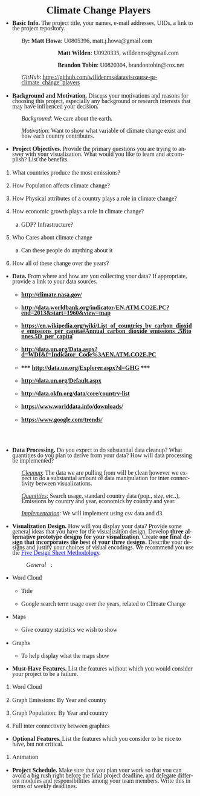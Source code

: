 <BODY LANG="en-US" LINK="#0000ff" DIR="LTR">
<P ALIGN=CENTER STYLE="margin-top: 0.19in; margin-bottom: 0.19in; line-height: 100%"><A NAME="_GoBack"></A>
<FONT FACE="Times New Roman, serif"><FONT SIZE=5 STYLE="font-size: 20pt"><B>Climate
Change Players</B></FONT></FONT></P>
<UL>
	<LI><P STYLE="margin-top: 0.19in; margin-bottom: 0.19in; line-height: 100%">
	<FONT FACE="Times New Roman, serif"><FONT SIZE=3><B>Basic Info.</B></FONT></FONT><FONT FACE="Times New Roman, serif"><FONT SIZE=3>
	The project title, your names, e-mail addresses, UIDs, a link to the
	project repository.</FONT></FONT></P>
</UL>
<P STYLE="margin-left: 0.5in; margin-top: 0.19in; margin-bottom: 0.19in; line-height: 100%">
<FONT FACE="Times New Roman, serif"><FONT SIZE=3><I>By</I></FONT></FONT><FONT FACE="Times New Roman, serif"><FONT SIZE=3><B>:</B></FONT></FONT><FONT FACE="Times New Roman, serif"><FONT SIZE=3>
		</FONT></FONT><FONT FACE="Times New Roman, serif"><FONT SIZE=3><B>Matt
Howa</B></FONT></FONT><FONT FACE="Times New Roman, serif"><FONT SIZE=3>:
U0805396, matt.j.howa@gmail.com</FONT></FONT></P>
<P STYLE="margin-left: 1in; text-indent: 0.5in; margin-top: 0.19in; margin-bottom: 0.19in; line-height: 100%">
<FONT FACE="Times New Roman, serif"><FONT SIZE=3><B>Matt Wilden</B></FONT></FONT><FONT FACE="Times New Roman, serif"><FONT SIZE=3>:
U0920335, willdenms@gmail.com</FONT></FONT></P>
<P STYLE="margin-left: 1in; text-indent: 0.5in; margin-top: 0.19in; margin-bottom: 0.19in; line-height: 100%">
<FONT FACE="Times New Roman, serif"><FONT SIZE=3><B>Brandon Tobin</B></FONT></FONT><FONT FACE="Times New Roman, serif"><FONT SIZE=3>:
U0820304, brandontobin@cox.net</FONT></FONT></P>
<P STYLE="margin-left: 0.5in; margin-top: 0.19in; margin-bottom: 0.19in; line-height: 100%">
<FONT FACE="Times New Roman, serif"><FONT SIZE=3><I>GitHub</I></FONT></FONT><FONT FACE="Times New Roman, serif"><FONT SIZE=3>:
	<A HREF="https://github.com/willdenms/dataviscourse-pr-climate_change_players">https://github.com/willdenms/dataviscourse-pr-climate_change_players</A>
</FONT></FONT>
</P>
<UL>
	<LI><P STYLE="margin-top: 0.19in; margin-bottom: 0.19in; line-height: 100%">
	<FONT FACE="Times New Roman, serif"><FONT SIZE=3><B>Background and
	Motivation.</B></FONT></FONT><FONT FACE="Times New Roman, serif"><FONT SIZE=3>
	Discuss your motivations and reasons for choosing this project,
	especially any background or research interests that may have
	influenced your decision.</FONT></FONT></P>
</UL>
<P STYLE="margin-left: 0.5in; margin-top: 0.19in; margin-bottom: 0.19in; line-height: 100%">
<FONT FACE="Times New Roman, serif"><FONT SIZE=3><I>Background</I></FONT></FONT><FONT FACE="Times New Roman, serif"><FONT SIZE=3>:
We care about the earth.</FONT></FONT></P>
<P STYLE="margin-left: 0.5in; margin-top: 0.19in; margin-bottom: 0.19in; line-height: 100%">
<FONT FACE="Times New Roman, serif"><FONT SIZE=3><I>Motivation</I></FONT></FONT><FONT FACE="Times New Roman, serif"><FONT SIZE=3>:
Want to show what variable of climate change exist and how each
country contributes.</FONT></FONT></P>
<UL>
	<LI><P STYLE="margin-top: 0.19in; margin-bottom: 0.19in; line-height: 100%">
	<FONT FACE="Times New Roman, serif"><FONT SIZE=3><B>Project
	Objectives.</B></FONT></FONT><FONT FACE="Times New Roman, serif"><FONT SIZE=3>
	Provide the primary questions you are trying to answer with your
	visualization. What would you like to learn and accomplish? List the
	benefits.</FONT></FONT></P>
</UL>
<OL>
	<LI><P STYLE="margin-top: 0.19in; margin-bottom: 0.19in; line-height: 100%">
	<FONT FACE="Times New Roman, serif"><FONT SIZE=3>What countries
	produce the most emissions?</FONT></FONT></P>
	<LI><P STYLE="margin-top: 0.19in; margin-bottom: 0.19in; line-height: 100%">
	<FONT FACE="Times New Roman, serif"><FONT SIZE=3>How Population
	affects climate change?</FONT></FONT></P>
	<LI><P STYLE="margin-top: 0.19in; margin-bottom: 0.19in; line-height: 100%">
	<FONT FACE="Times New Roman, serif"><FONT SIZE=3>How Physical
	attributes of a country plays a role in climate change?</FONT></FONT></P>
	<LI><P STYLE="margin-top: 0.19in; margin-bottom: 0.19in; line-height: 100%">
	<FONT FACE="Times New Roman, serif"><FONT SIZE=3>How economic growth
	plays a role in climate change?</FONT></FONT></P>
	<OL TYPE=a>
		<LI><P STYLE="margin-top: 0.19in; margin-bottom: 0.19in; line-height: 100%">
		<FONT FACE="Times New Roman, serif"><FONT SIZE=3>GDP?
		Infrastructure?</FONT></FONT></P>
	</OL>
	<LI><P STYLE="margin-top: 0.19in; margin-bottom: 0.19in; line-height: 100%">
	<FONT FACE="Times New Roman, serif"><FONT SIZE=3>Who Cares about
	climate change</FONT></FONT></P>
	<OL TYPE=a>
		<LI><P STYLE="margin-top: 0.19in; margin-bottom: 0.19in; line-height: 100%">
		<FONT FACE="Times New Roman, serif"><FONT SIZE=3>Can these people
		do anything about it</FONT></FONT></P>
	</OL>
	<LI><P STYLE="margin-top: 0.19in; margin-bottom: 0.19in; line-height: 100%">
	<FONT FACE="Times New Roman, serif"><FONT SIZE=3>How all of these
	change over the years?</FONT></FONT></P>
</OL>
<UL>
	<LI><P STYLE="margin-top: 0.19in; margin-bottom: 0.19in; line-height: 100%">
	<FONT FACE="Times New Roman, serif"><FONT SIZE=3><B>Data.</B></FONT></FONT><FONT FACE="Times New Roman, serif"><FONT SIZE=3>
	From where and how are you collecting your data? If appropriate,
	provide a link to your data sources.</FONT></FONT></P>
	<UL>
		<LI><P STYLE="margin-top: 0.19in; margin-bottom: 0.19in; line-height: 100%">
		<A HREF="http://climate.nasa.gov/"><FONT FACE="Times New Roman, serif"><FONT SIZE=3><B>http://climate.nasa.gov/</B></FONT></FONT></A></P>
		<LI><P STYLE="margin-top: 0.19in; margin-bottom: 0.19in; line-height: 100%">
		<A HREF="http://data.worldbank.org/indicator/EN.ATM.CO2E.PC?end=2013&amp;start=1960&amp;view=map"><FONT FACE="Times New Roman, serif"><FONT SIZE=3><B>http://data.worldbank.org/indicator/EN.ATM.CO2E.PC?end=2013&amp;start=1960&amp;view=map</B></FONT></FONT></A></P>
		<LI><P STYLE="margin-top: 0.19in; margin-bottom: 0.19in; line-height: 100%">
		<A HREF="https://en.wikipedia.org/wiki/List_of_countries_by_carbon_dioxide_emissions_per_capita#Annual_carbon_dioxide_emissions_.5Btonnes.5D_per_capita"><FONT FACE="Times New Roman, serif"><FONT SIZE=3><B>https://en.wikipedia.org/wiki/List_of_countries_by_carbon_dioxide_emissions_per_capita#Annual_carbon_dioxide_emissions_.5Btonnes.5D_per_capita</B></FONT></FONT></A></P>
		<LI><P STYLE="margin-top: 0.19in; margin-bottom: 0.19in; line-height: 100%">
		<A HREF="http://data.un.org/Data.aspx?d=WDI&amp;f=Indicator_Code%3AEN.ATM.CO2E.PC"><FONT FACE="Times New Roman, serif"><FONT SIZE=3><B>http://data.un.org/Data.aspx?d=WDI&amp;f=Indicator_Code%3AEN.ATM.CO2E.PC</B></FONT></FONT></A></P>
		<LI><P STYLE="margin-top: 0.19in; margin-bottom: 0.19in; line-height: 100%">
		<FONT FACE="Times New Roman, serif"><FONT SIZE=3><B>***
		<A HREF="http://data.un.org/Explorer.aspx?d=GHG">http://data.un.org/Explorer.aspx?d=GHG</A>
		***</B></FONT></FONT></P>
		<LI><P STYLE="margin-top: 0.19in; margin-bottom: 0.19in; line-height: 100%">
		<FONT FACE="Times New Roman, serif"><FONT SIZE=3><B><A HREF="http://data.un.org/Default.aspx">http://data.un.org/Default.aspx</A>
		</B></FONT></FONT>
		</P>
		<LI><P STYLE="margin-top: 0.19in; margin-bottom: 0.19in; line-height: 100%">
		<A HREF="http://data.okfn.org/data/core/country-list"><FONT FACE="Times New Roman, serif"><FONT SIZE=3><B>http://data.okfn.org/data/core/country-list</B></FONT></FONT></A></P>
		<LI><P STYLE="margin-top: 0.19in; margin-bottom: 0.19in; line-height: 100%">
		<FONT FACE="Times New Roman, serif"><FONT SIZE=3><B><A HREF="https://www.worlddata.info/downloads/">https://www.worlddata.info/downloads/</A>
		</B></FONT></FONT>
		</P>
		<LI><P STYLE="margin-top: 0.19in; margin-bottom: 0.19in; line-height: 100%">
		<FONT FACE="Times New Roman, serif"><FONT SIZE=3><B><A HREF="https://www.google.com/trends/">https://www.google.com/trends/</A>
		</B></FONT></FONT>
		</P>
	</UL>
</UL>
<P STYLE="margin-top: 0.19in; margin-bottom: 0.19in; line-height: 100%">
<BR><BR>
</P>
<UL>
	<LI><P STYLE="margin-top: 0.19in; margin-bottom: 0.19in; line-height: 100%">
	<FONT FACE="Times New Roman, serif"><FONT SIZE=3><B>Data Processing.</B></FONT></FONT><FONT FACE="Times New Roman, serif"><FONT SIZE=3>
	Do you expect to do substantial data cleanup? What quantities do you
	plan to derive from your data? How will data processing be
	implemented?</FONT></FONT></P>
</UL>
<P STYLE="margin-left: 0.5in; margin-top: 0.19in; margin-bottom: 0.19in; line-height: 100%">
<FONT FACE="Times New Roman, serif"><FONT SIZE=3><I><U>Cleanup</U></I></FONT></FONT><FONT FACE="Times New Roman, serif"><FONT SIZE=3>:
The data we are pulling from will be clean however we expect to do a
substantial amount of data manipulation for inter connectivity
between visualizations. </FONT></FONT>
</P>
<P STYLE="margin-left: 0.5in; margin-top: 0.19in; margin-bottom: 0.19in; line-height: 100%">
<FONT FACE="Times New Roman, serif"><FONT SIZE=3><I><U>Quantities</U></I></FONT></FONT><FONT FACE="Times New Roman, serif"><FONT SIZE=3>:
Search usage, standard country data (pop., size, etc..), Emissions by
country and year, economics by country and year.</FONT></FONT></P>
<P STYLE="margin-left: 0.5in; margin-top: 0.19in; margin-bottom: 0.19in; line-height: 100%">
<FONT FACE="Times New Roman, serif"><FONT SIZE=3><I><U>Implementation</U></I></FONT></FONT><FONT FACE="Times New Roman, serif"><FONT SIZE=3>:
We will implement using csv data and d3.</FONT></FONT></P>
<UL>
	<LI><P STYLE="margin-top: 0.19in; margin-bottom: 0.19in; line-height: 100%">
	<FONT FACE="Times New Roman, serif"><FONT SIZE=3><B>Visualization
	Design.</B></FONT></FONT><FONT FACE="Times New Roman, serif"><FONT SIZE=3>
	How will you display your data? Provide some general ideas that you
	have for the visualization design. Develop </FONT></FONT><FONT FACE="Times New Roman, serif"><FONT SIZE=3><B>three
	alternative prototype designs for your visualization</B></FONT></FONT><FONT FACE="Times New Roman, serif"><FONT SIZE=3>.
	Create </FONT></FONT><FONT FACE="Times New Roman, serif"><FONT SIZE=3><B>one
	final design that incorporates the best of your three designs</B></FONT></FONT><FONT FACE="Times New Roman, serif"><FONT SIZE=3>.
	Describe your designs and justify your choices of visual encodings.
	We recommend you use the </FONT></FONT><A HREF="http://fds.design/"><FONT COLOR="#0000ff"><FONT FACE="Times New Roman, serif"><FONT SIZE=3><U>Five
	Design Sheet Methodology</U></FONT></FONT></FONT></A><FONT FACE="Times New Roman, serif"><FONT SIZE=3>.</FONT></FONT></P>
</UL>
<P STYLE="margin-left: 0.5in; margin-top: 0.19in; margin-bottom: 0.19in; line-height: 100%">
<FONT FACE="Times New Roman, serif"><FONT SIZE=3><I>General<!-- Must add sketches and final --></I></FONT></FONT><FONT FACE="Times New Roman, serif"><FONT SIZE=3>:
</FONT></FONT>
</P>
<UL>
	<LI><P STYLE="margin-top: 0.19in; margin-bottom: 0.19in; line-height: 100%">
	<FONT FACE="Times New Roman, serif"><FONT SIZE=3>Word Cloud</FONT></FONT></P>
	<UL>
		<LI><P STYLE="margin-top: 0.19in; margin-bottom: 0.19in; line-height: 100%">
		<FONT FACE="Times New Roman, serif"><FONT SIZE=3>Title</FONT></FONT></P>
		<LI><P STYLE="margin-top: 0.19in; margin-bottom: 0.19in; line-height: 100%">
		<FONT FACE="Times New Roman, serif"><FONT SIZE=3>Google search term
		usage over the years, related to Climate Change</FONT></FONT></P>
	</UL>
	<LI><P STYLE="margin-top: 0.19in; margin-bottom: 0.19in; line-height: 100%">
	<FONT FACE="Times New Roman, serif"><FONT SIZE=3>Maps</FONT></FONT></P>
	<UL>
		<LI><P STYLE="margin-top: 0.19in; margin-bottom: 0.19in; line-height: 100%">
		<FONT FACE="Times New Roman, serif"><FONT SIZE=3>Give country
		statistics we wish to show</FONT></FONT></P>
	</UL>
	<LI><P STYLE="margin-top: 0.19in; margin-bottom: 0.19in; line-height: 100%">
	<FONT FACE="Times New Roman, serif"><FONT SIZE=3>Graphs</FONT></FONT></P>
	<UL>
		<LI><P STYLE="margin-top: 0.19in; margin-bottom: 0.19in; line-height: 100%">
		<FONT FACE="Times New Roman, serif"><FONT SIZE=3>To help display
		what the maps show</FONT></FONT></P>
	</UL>
</UL>
<UL>
	<LI><P STYLE="margin-top: 0.19in; margin-bottom: 0.19in; line-height: 100%">
	<FONT FACE="Times New Roman, serif"><FONT SIZE=3><B>Must-Have
	Features.</B></FONT></FONT><FONT FACE="Times New Roman, serif"><FONT SIZE=3>
	List the features without which you would consider your project to
	be a failure.</FONT></FONT></P>
</UL>
<OL>
	<LI><P STYLE="margin-top: 0.19in; margin-bottom: 0.19in; line-height: 100%">
	<FONT FACE="Times New Roman, serif"><FONT SIZE=3>Word Cloud</FONT></FONT></P>
	<LI><P STYLE="margin-top: 0.19in; margin-bottom: 0.19in; line-height: 100%">
	<FONT FACE="Times New Roman, serif"><FONT SIZE=3>Graph Emissions: By
	Year and country</FONT></FONT></P>
	<LI><P STYLE="margin-top: 0.19in; margin-bottom: 0.19in; line-height: 100%">
	<FONT FACE="Times New Roman, serif"><FONT SIZE=3>Graph Population:
	By Year and country</FONT></FONT></P>
	<LI><P STYLE="margin-top: 0.19in; margin-bottom: 0.19in; line-height: 100%">
	<FONT FACE="Times New Roman, serif"><FONT SIZE=3>Full inter
	connectivity between graphics</FONT></FONT></P>
</OL>
<UL>
	<LI><P STYLE="margin-top: 0.19in; margin-bottom: 0.19in; line-height: 100%">
	<FONT FACE="Times New Roman, serif"><FONT SIZE=3><B>Optional
	Features.</B></FONT></FONT><FONT FACE="Times New Roman, serif"><FONT SIZE=3>
	List the features which you consider to be nice to have, but not
	critical.</FONT></FONT></P>
</UL>
<OL>
	<LI><P STYLE="margin-top: 0.19in; margin-bottom: 0.19in; line-height: 100%">
	<FONT FACE="Times New Roman, serif"><FONT SIZE=3>Animation</FONT></FONT></P>
</OL>
<UL>
	<LI><P STYLE="margin-top: 0.19in; margin-bottom: 0.19in; line-height: 100%">
	<FONT FACE="Times New Roman, serif"><FONT SIZE=3><B>Project
	Schedule.</B></FONT></FONT><FONT FACE="Times New Roman, serif"><FONT SIZE=3>
	Make sure that you plan your work so that you can avoid a big rush
	right before the final project deadline, and delegate different
	modules and responsibilities among your team members. Write this in
	terms of weekly deadlines.</FONT></FONT></P>
</UL>
<P STYLE="margin-bottom: 0.11in"><BR><BR>
</P>
</BODY>

